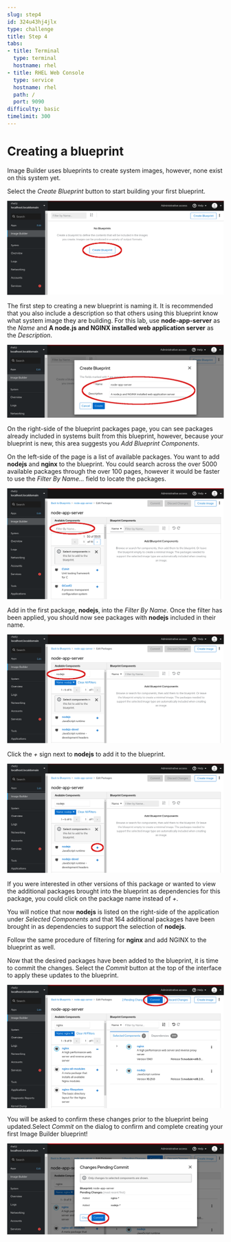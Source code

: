 ```yaml
---
slug: step4
id: 324u43hj4jlx
type: challenge
title: Step 4
tabs:
- title: Terminal
  type: terminal
  hostname: rhel
- title: RHEL Web Console
  type: service
  hostname: rhel
  path: /
  port: 9090
difficulty: basic
timelimit: 300
---
```

# Creating a blueprint

Image Builder uses blueprints to create system images, however, none exist
on this system  yet.

Select the *Create Blueprint* button to start building your first blueprint.

![Select Create Blueprint](../assets/Create-Blueprint.png)

The first step to creating a new blueprint is naming it.  It is recommended
that you also include a description so that others using this blueprint know
what system image they are building.  For this lab, use __node-app-server__
as the *Name* and __A node.js and NGINX installed web application server__ as
the *Description*.

![Name Your Blueprint](../assets/Create-blueprint-dialog.png)

On the right-side of the blueprint packages page, you can see packages already
included in systems built from this blueprint, however, because your blueprint
is new, this area suggests you *Add Blueprint Components*.

On the left-side of the page is a list of available packages.  You want to
add __nodejs__ and __nginx__ to the blueprint.  You could search across the
over 5000 available packages through the over 100 pages, however it would be
faster to use the *Filter By Name...* field to locate the packages.

![Filter Available Components](../assets/Filter-Components.png)

Add in the first package, __nodejs__, into the *Filter By Name*. Once the
filter has been applied, you should now see packages with __nodejs__
included in their name.

![nodejs Filter Applied](../assets/nodejs-filter-applied.png)


Click the *+* sign next to __nodejs__ to add it to the blueprint.

![Add Component](../assets/Add-Component.png)

If you were interested in other versions of this package or wanted to view the
additional packages brought into the blueprint as dependencies for this package,
you could click on the package name instead of *+*.

You will notice that now __nodejs__ is listed on the right-side of the
application under *Selected Components* and that 164 additional packages
have been brought in as dependencies to support the selection of __nodejs__.

Follow the same procedure of filtering for __nginx__ and add NGINX to the
blueprint as well.

Now that the desired packages have been added to the blueprint, it is time
to commit the changes.  Select the *Commit* button at the top of the interface
to apply these updates to the blueprint.

![Commit Changes](../assets/Commit-Changes.png)

You will be asked to confirm these changes prior to the blueprint being updated.Select *Commit* on the dialog to confirm and complete creating your first
Image Builder blueprint!

![Confirm Changes](../assets/Commit-Confirm.png)
